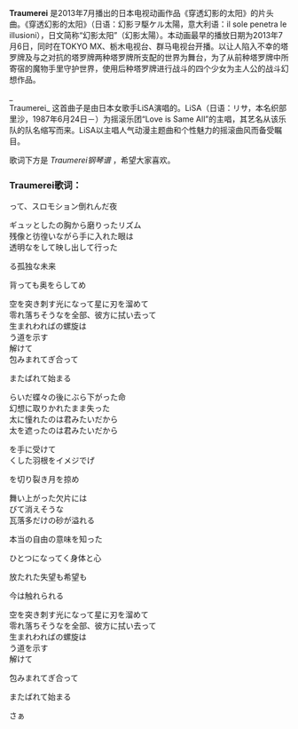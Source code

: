 

**Traumerei** 是2013年7月播出的日本电视动画作品《穿透幻影的太阳》的片头曲。《穿透幻影的太阳》（日语：幻影ヲ駆ケル太陽，意大利语：il
sole penetra le illusioni），日文简称“幻影太阳”（幻影太陽）。本动画最早的播放日期为2013年7月6日，同时在TOKYO
MX、栃木电视台、群马电视台开播。以让人陷入不幸的塔罗牌及与之对抗的塔罗牌两种塔罗牌所支配的世界为舞台，为了从前种塔罗牌中所寄宿的魔物手里守护世界，使用后种塔罗牌进行战斗的四个少女为主人公的战斗幻想作品。

_  
Traumerei_ 这首曲子是由日本女歌手LiSA演唱的。LiSA（日语：リサ，本名织部里沙，1987年6月24日－）为摇滚乐团“Love is Same
All”的主唱，其艺名从该乐队的队名缩写而来。LiSA以主唱人气动漫主题曲和个性魅力的摇滚曲风而备受瞩目。

  
歌词下方是 _Traumerei钢琴谱_ ，希望大家喜欢。

### Traumerei歌词：

って、スロモション倒れんだ夜

ギュッとしたの胸から磨りったリズム  
残像と彷徨いながら手に入れた眼は  
透明なをして映し出して行った

る孤独な未来

背っても奥をらしてめ

空を突き刺す光になって星に刃を溜めて  
零れ落ちそうなを全部、彼方に拭い去って  
生まれわればの螺旋は  
う道を示す  
解けて  
包みまれてぎ合って

またばれて始まる

らいだ蝶々の後にぶら下がった命  
幻想に取りかれたまま失った  
太に憧れたのは君みたいだから  
太を遮ったのは君みたいだから

を手に受けて  
くした羽根をイメジでげ

を切り裂き月を掠め

舞い上がった欠片には  
びて消えそうな  
瓦落多だけの砂が溢れる

本当の自由の意味を知った

ひとつになってく身体と心

放たれた失望も希望も

今は触れられる

空を突き刺す光になって星に刃を溜めて  
零れ落ちそうなを全部、彼方に拭い去って  
生まれわればの螺旋は  
う道を示す  
解けて

包みまれてぎ合って

またばれて始まる

さぁ

